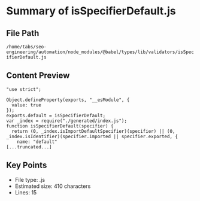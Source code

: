# Summary of isSpecifierDefault.js
  
## File Path
`/home/tabs/seo-engineering/automation/node_modules/@babel/types/lib/validators/isSpecifierDefault.js`

## Content Preview
```
"use strict";

Object.defineProperty(exports, "__esModule", {
  value: true
});
exports.default = isSpecifierDefault;
var _index = require("./generated/index.js");
function isSpecifierDefault(specifier) {
  return (0, _index.isImportDefaultSpecifier)(specifier) || (0, _index.isIdentifier)(specifier.imported || specifier.exported, {
    name: "default"
[...truncated...]
```

## Key Points
- File type: .js
- Estimated size: 410 characters
- Lines: 15
